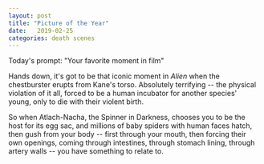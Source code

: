 ```yaml
---
layout: post
title: "Picture of the Year"
date:   2019-02-25
categories: death scenes
---
```

Today's prompt: "Your favorite moment in film"

Hands down, it's got to be that iconic moment in *Alien* when the chestburster erupts from Kane's torso. Absolutely terrifying -- the physical violation of it all, forced to be a human incubator for another species' young, only to die with their violent birth.

So when Atlach-Nacha, the Spinner in Darkness, chooses you to be the host for its egg sac, and millions of baby spiders with human faces hatch, then gush from your body -- first through your mouth, then forcing their own openings, coming through intestines, through stomach lining, through artery walls -- you have something to relate to.
